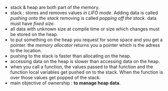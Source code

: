 - stack & heap are both part of the memory.
- stack : stores and removes values *in LIFO mode*. Adding data is called *pushing onto the stack* removing is called *popping off 
the stack*. data must have *fixed size*.
- all data with unknown size at compile time or size which changes must be stored on the heap.
- to put something on the heap you request for some space and you get a pointer. the *memory allocator* returns you a pointer 
which is the adress to the location.
- pushing to the stack is faster than allocating on the heap.
- accessing data on the heap is slower than accessing data on the heap.
- when you call a function, the values passed to that function and the function local variables get pushed on to the stack. When 
the function is over those values get popped of the stack.
- main objective of ownership : **to manage heap data**.
